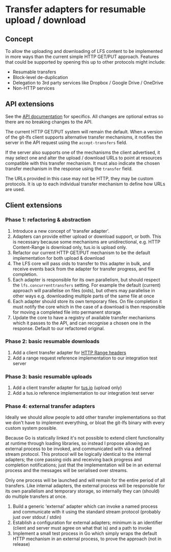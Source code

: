 # Transfer adapters for resumable upload / download

## Concept

To allow the uploading and downloading of LFS content to be implemented in more
ways than the current simple HTTP GET/PUT approach. Features that could be
supported by opening this up to other protocols might include:

  - Resumable transfers
  - Block-level de-duplication
  - Delegation to 3rd party services like Dropbox / Google Drive / OneDrive
  - Non-HTTP services

## API extensions

See the [API documentation](../http-v1-batch.md) for specifics. All changes
are optional extras so there are no breaking changes to the API.

The current HTTP GET/PUT system will remain the default. When a version of the
git-lfs client supports alternative transfer mechanisms, it notifies the server
in the API request using the `accept-transfers` field.

If the server also supports one of the mechanisms the client advertised, it may
select one and alter the upload / download URLs to point at resources
compatible with this transfer mechanism. It must also indicate the chosen
transfer mechanism in the response using the `transfer` field.

The URLs provided in this case may not be HTTP, they may be custom protocols.
It is up to each individual transfer mechanism to define how URLs are used.

## Client extensions

### Phase 1: refactoring & abstraction

1. Introduce a new concept of 'transfer adapter'.
2. Adapters can provide either upload or download support, or both. This is
   necessary because some mechanisms are unidirectional, e.g. HTTP Content-Range
   is download only, tus.io is upload only.
3. Refactor our current HTTP GET/PUT mechanism to be the default implementation
   for both upload & download
4. The LFS core will pass oids to transfer to this adapter in bulk, and receive
   events back from the adapter for transfer progress, and file completion.
5. Each adapter is responsible for its own parallelism, but should respect the
   `lfs.concurrenttransfers` setting. For example the default (current) approach
   will parallelise on files (oids), but others may parallelise in other ways
   e.g. downloading multiple parts of the same file at once
6. Each adapter should store its own temporary files. On file completion it must
   notify the core which in the case of a download is then responsible for
   moving a completed file into permanent storage.
7. Update the core to have a registry of available transfer mechanisms which it
   passes to the API, and can recognise a chosen one in the response. Default
   to our refactored original.

### Phase 2: basic resumable downloads

1. Add a client transfer adapter for [HTTP Range headers](https://www.w3.org/Protocols/rfc2616/rfc2616-sec14.html#sec14.35)
2. Add a range request reference implementation to our integration test server

### Phase 3: basic resumable uploads

1. Add a client transfer adapter for [tus.io](http://tus.io) (upload only)
2. Add a tus.io reference implementation to our integration test server

### Phase 4: external transfer adapters

Ideally we should allow people to add other transfer implementations so that
we don't have to implement everything, or bloat the git-lfs binary with every
custom system possible.

Because Go is statically linked it's not possible to extend client functionality
at runtime through loading libraries, so instead I propose allowing an external
process to be invoked, and communicated with via a defined stream protocol. This
protocol will be logically identical to the internal adapters; the core passing
oids and receiving back progress and completion notifications; just that the
implementation will be in an external process and the messages will be
serialised over streams.

Only one process will be launched and will remain for the entire period of all
transfers. Like internal adapters, the external process will be responsible for
its own parallelism and temporary storage, so internally they can (should) do
multiple transfers at once.

1. Build a generic 'external' adapter which can invoke a named process and
   communicate with it using the standard stream protocol (probably just over
   stdout / stdin)
2. Establish a configuration for external adapters; minimum is an identifier
   (client and server must agree on what that is) and a path to invoke
3. Implement a small test process in Go which simply wraps the default HTTP
   mechanism in an external process, to prove the approach (not in release)


